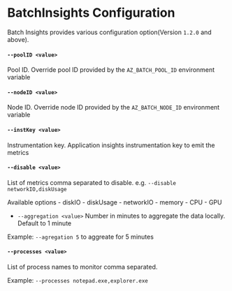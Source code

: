 # BatchInsights Configuration

Batch Insights provides various configuration option(Version `1.2.0` and above).


#### `--poolID <value>` 
Pool ID. Override pool ID provided by the `AZ_BATCH_POOL_ID` environment variable
#### `--nodeID <value>` 
Node ID. Override node ID provided by the `AZ_BATCH_NODE_ID` environment variable
#### `--instKey <value>` 
Instrumentation key. Application insights instrumentation key to emit the metrics
#### `--disable <value>` 
List of metrics comma separated to disable. e.g. `--disable networkIO,diskUsage`

Available options
    - diskIO
    - diskUsage
    - networkIO
    - memory
    - CPU
    - GPU

* `--aggregation <value>` Number in minutes to aggregate the data locally. Default to 1 minute 

Example: `--agregation 5` to aggreate for 5 minutes

#### `--processes <value>` 
List of process names to monitor comma separated.

Example: `--processes notepad.exe,explorer.exe`
